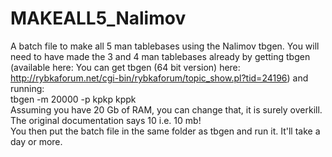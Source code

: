 # MAKEALL5_Nalimov
A batch file to make all 5 man tablebases using the Nalimov tbgen. You will need to have made the 3 and 4 man tablebases already by getting tbgen (available here: You can get tbgen (64 bit version) here: http://rybkaforum.net/cgi-bin/rybkaforum/topic_show.pl?tid=24196) and running:</br>
tbgen -m 20000 -p kpkp kppk </br>
Assuming you have 20 Gb of RAM, you can change that, it is surely overkill. The original documentation says 10 i.e. 10 mb!</br>
You then put the batch file in the same folder as tbgen and run it. It'll take a day or more.


